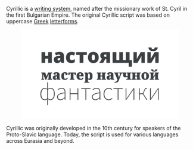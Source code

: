 
Cyrillic is a [writing system](/glossary/writing_system), named after the missionary work of St. Cyril in the first Bulgarian Empire. The original Cyrillic script was based on uppercase [Greek](/glossary/greek_script) [letterforms](/glossary/letterform).

<figure>

![The phrase “истински майстор на научната фантастика”—which translates in English to “a true master of science fiction”—set in three different typefaces that support the Cyrillic script.](images/thumbnail.svg)

</figure>

Cyrillic was originally developed in the 10th century for speakers of the Proto-Slavic language. Today, the script is used for various languages across Eurasia and beyond.
